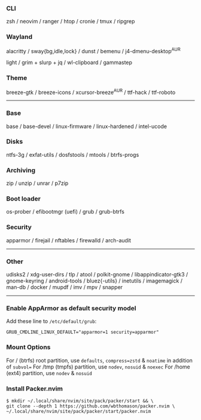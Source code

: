 ### CLI
zsh / neovim / ranger / htop / cronie / tmux / ripgrep

### Wayland
alacritty / sway{bg,idle,lock} / dunst / bemenu / j4-dmenu-desktop<sup>AUR</sup>

light / grim + slurp + jq / wl-clipboard / gammastep

### Theme
breeze-gtk / breeze-icons / xcursor-breeze<sup>AUR</sup> / ttf-hack / ttf-roboto

---
### Base
base / base-devel / linux-firmware / linux-hardened / intel-ucode

### Disks
ntfs-3g / exfat-utils / dosfstools / mtools / btrfs-progs

### Archiving
zip / unzip / unrar / p7zip

### Boot loader
os-prober / efibootmgr (uefi) / grub / grub-btrfs

### Security
apparmor / firejail / nftables / firewalld / arch-audit

---
### Other
udisks2 / xdg-user-dirs / tlp / atool / polkit-gnome / libappindicator-gtk3
/ gnome-keyring / android-tools / bluez{-utils} / inetutils / imagemagick / man-db
/ docker / mupdf / imv / mpv / snapper

---
### Enable AppArmor as default security model
Add these line to `/etc/default/grub`:
```
GRUB_CMDLINE_LINUX_DEFAULT="apparmor=1 security=apparmor"
```

### Mount Options
For / (btrfs) root partition, use `defaults`, `compress=zstd` & `noatime` in addition of `subvol=`
For /tmp (tmpfs) partition, use `nodev`, `nosuid` & `noexec`
For /home (ext4) partition, use `nodev` & `nosuid`

### Install Packer.nvim
```
$ mkdir ~/.local/share/nvim/site/pack/packer/start && \
git clone --depth 1 https://github.com/wbthomason/packer.nvim \
~/.local/share/nvim/site/pack/packer/start/packer.nvim
```
